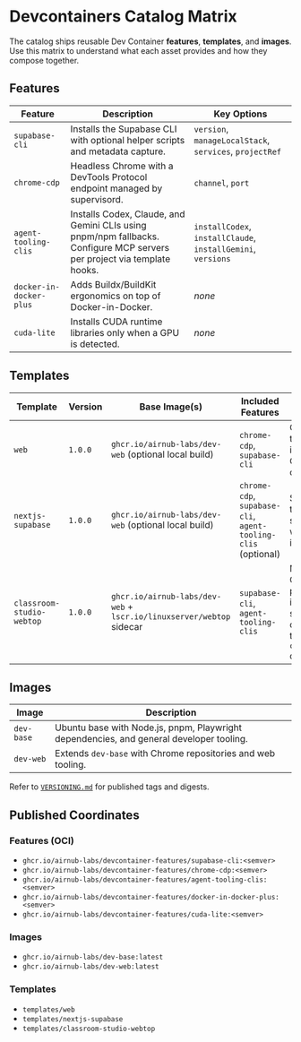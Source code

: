 # Devcontainers Catalog Matrix

The catalog ships reusable Dev Container **features**, **templates**, and **images**. Use this matrix to understand what each asset provides and how they compose together.

## Features

| Feature | Description | Key Options |
| --- | --- | --- |
| `supabase-cli` | Installs the Supabase CLI with optional helper scripts and metadata capture. | `version`, `manageLocalStack`, `services`, `projectRef` |
| `chrome-cdp` | Headless Chrome with a DevTools Protocol endpoint managed by supervisord. | `channel`, `port` |
| `agent-tooling-clis` | Installs Codex, Claude, and Gemini CLIs using pnpm/npm fallbacks. Configure MCP servers per project via template hooks. | `installCodex`, `installClaude`, `installGemini`, `versions` |
| `docker-in-docker-plus` | Adds Buildx/BuildKit ergonomics on top of Docker-in-Docker. | _none_ |
| `cuda-lite` | Installs CUDA runtime libraries only when a GPU is detected. | _none_ |

## Templates

| Template | Version | Base Image(s) | Included Features | Notes |
| --- | --- | --- | --- | --- |
| `web` | `1.0.0` | `ghcr.io/airnub-labs/dev-web` (optional local build) | `chrome-cdp`, `supabase-cli` | Options toggle the prebuilt image and CDP channel/port. |
| `nextjs-supabase` | `1.0.0` | `ghcr.io/airnub-labs/dev-web` (optional local build) | `chrome-cdp`, `supabase-cli`, `agent-tooling-clis` (optional) | Supports turnkey Next.js scaffolding with Supabase integrations. |
| `classroom-studio-webtop` | `1.0.0` | `ghcr.io/airnub-labs/dev-web` + `lscr.io/linuxserver/webtop` sidecar | `supabase-cli`, `agent-tooling-clis` | Managed/none Chrome policy presets mount into the sidecar; override via the `chromePolicies` option. |

## Images

| Image | Description |
| --- | --- |
| `dev-base` | Ubuntu base with Node.js, pnpm, Playwright dependencies, and general developer tooling. |
| `dev-web` | Extends `dev-base` with Chrome repositories and web tooling. |

Refer to [`VERSIONING.md`](../VERSIONING.md) for published tags and digests.

## Published Coordinates

### Features (OCI)
- `ghcr.io/airnub-labs/devcontainer-features/supabase-cli:<semver>`
- `ghcr.io/airnub-labs/devcontainer-features/chrome-cdp:<semver>`
- `ghcr.io/airnub-labs/devcontainer-features/agent-tooling-clis:<semver>`
- `ghcr.io/airnub-labs/devcontainer-features/docker-in-docker-plus:<semver>`
- `ghcr.io/airnub-labs/devcontainer-features/cuda-lite:<semver>`

### Images
- `ghcr.io/airnub-labs/dev-base:latest`
- `ghcr.io/airnub-labs/dev-web:latest`

### Templates
- `templates/web`
- `templates/nextjs-supabase`
- `templates/classroom-studio-webtop`
